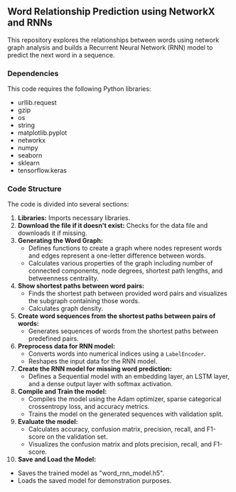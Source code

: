 ## Word Relationship Prediction using NetworkX and RNNs

This repository explores the relationships between words using network graph analysis and builds a Recurrent Neural Network (RNN) model to predict the next word in a sequence.

### Dependencies

This code requires the following Python libraries:

* urllib.request
* gzip
* os
* string
* matplotlib.pyplot
* networkx
* numpy
* seaborn
* sklearn
* tensorflow.keras

###  Code Structure

The code is divided into several sections:

1. **Libraries:** Imports necessary libraries.
2. **Download the file if it doesn't exist:** Checks for the data file and downloads it if missing.
3. **Generating the Word Graph:**
   - Defines functions to create a graph where nodes represent words and edges represent a one-letter difference between words.
   - Calculates various properties of the graph including number of connected components, node degrees, shortest path lengths, and betweenness centrality.
4. **Show shortest paths between word pairs:**
   - Finds the shortest path between provided word pairs and visualizes the subgraph containing those words.
   - Calculates graph density.
5. **Create word sequences from the shortest paths between pairs of words:**
   - Generates sequences of words from the shortest paths between predefined pairs.
6. **Preprocess data for RNN model:**
   - Converts words into numerical indices using a `LabelEncoder`.
   - Reshapes the input data for the RNN model.
7. **Create the RNN model for missing word prediction:**
   - Defines a Sequential model with an embedding layer, an LSTM layer, and a dense output layer with softmax activation.
8. **Compile and Train the model:**
   - Compiles the model using the Adam optimizer, sparse categorical crossentropy loss, and accuracy metrics.
   - Trains the model on the generated sequences with validation split.
9. **Evaluate the model:**
   - Calculates accuracy, confusion matrix, precision, recall, and F1-score on the validation set.
   - Visualizes the confusion matrix and plots precision, recall, and F1-score.
10. **Save and Load the Model:**
   - Saves the trained model as "word_rnn_model.h5".
   - Loads the saved model for demonstration purposes.
